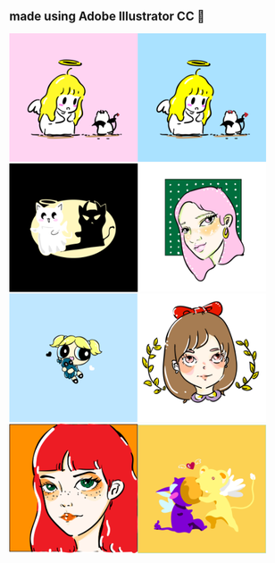 
## made using Adobe Illustrator CC  :art:
<img src="an3.png" width="230"/><img src="an5.png" width="230"/><img src="bw.png" width="230"/><img src="pinky.jpg" width="230"/><img src="pp.png" width="230"/><img src="rbo.jpg" width="230"/><img src="rd.png" width="230"/><img src="xksb.png" width="230"/>
